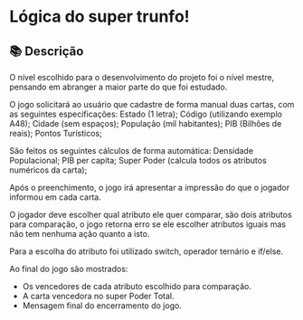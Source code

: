 # Lógica do super trunfo!

## 📚 Descrição
O nível escolhido para o desenvolvimento do projeto foi o nível mestre, pensando em abranger a maior parte do que foi estudado.

O jogo solicitará ao usuário que cadastre de forma manual duas cartas, com as seguintes especificações:
Estado (1 letra);
Código (utilizando exemplo A48);
Cidade (sem espaços);
População (mil habitantes);
PIB (Bilhões de reais);
Pontos Turísticos;

São feitos os seguintes cálculos de forma automática:
Densidade Populacional;
PIB per capita;
Super Poder (calcula todos os atributos numéricos da carta);

Após o preenchimento, o jogo irá apresentar a impressão do que o jogador informou em cada carta.

O jogador deve escolher qual atributo ele quer comparar, são dois atributos para comparação, o jogo retorna erro se ele escolher atributos iguais mas não tem nenhuma ação quanto a isto.

Para a escolha do atributo foi utilizado switch, operador ternário e if/else.

Ao final do jogo são mostrados:
* Os vencedores de cada atributo escolhido para comparação.
* A carta vencedora no super Poder Total.
* Mensagem final do encerramento do jogo.



